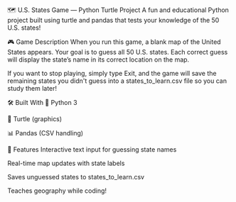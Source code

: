 🗺️ U.S. States Game — Python Turtle Project
A fun and educational Python project built using turtle and pandas that tests your knowledge of the 50 U.S. states!


🎮 Game Description
When you run this game, a blank map of the United States appears. Your goal is to guess all 50 U.S. states. Each correct guess will display the state’s name in its correct location on the map.

If you want to stop playing, simply type Exit, and the game will save the remaining states you didn't guess into a states_to_learn.csv file so you can study them later!

🛠️ Built With
🐍 Python 3

🐢 Turtle (graphics)

📊 Pandas (CSV handling)

🧠 Features
Interactive text input for guessing state names

Real-time map updates with state labels

Saves unguessed states to states_to_learn.csv

Teaches geography while coding!

